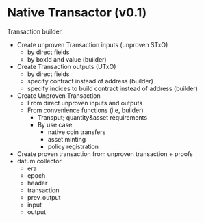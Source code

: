 # Native Transactor (v0.1)

Transaction builder.

* Create unproven Transaction inputs (unproven STxO)
    * by direct fields
    * by boxId and value (builder) 
* Create Transaction outputs (UTxO)
    * by direct fields
    * specify contract instead of address (builder)
    * specify indices to build contract instead of address (builder) 
* Create Unproven Transaction
    * From direct unproven inputs and outputs 
    * From convenience functions (i.e, builder)
        * Transput; quantity&asset requirements
        * By use case:
            * native coin transfers
            * asset minting
            * policy registration
* Create proven transaction from unproven transaction + proofs
* datum collector
    * era
    * epoch
    * header
    * transaction
    * prev_output
    * input
    * output